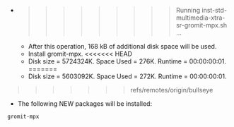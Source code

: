 * >>>>>>>>> Running inst-std-multimedia-xtra-sr-gromit-mpx.sh ...
  * After this operation, 168 kB of additional disk space will be used.
  * Install gromit-mpx.
<<<<<<< HEAD
  * Disk size = 5724324K. Space Used = 276K. Runtime = 00:00:00:01.
=======
  * Disk size = 5603092K. Space Used = 272K. Runtime = 00:00:00:01.
>>>>>>> refs/remotes/origin/bullseye
  * The following NEW packages will be installed:
  ```bash
gromit-mpx
  ```
